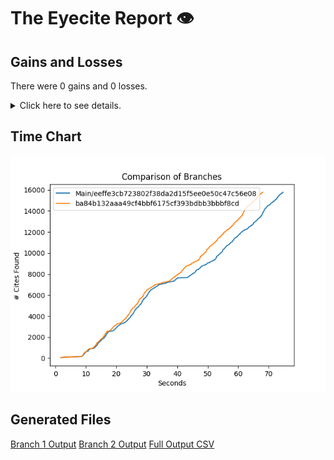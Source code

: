 # The Eyecite Report :eye:



Gains and Losses
---------
There were 0 gains and 0 losses.

<details>
<summary>Click here to see details.</summary>

|     id     |  Gain  |  Loss  |
| ---------- | ------ | ------ |


</details>



Time Chart
---------

![image](https://raw.githubusercontent.com/freelawproject/eyecite/artifacts/240/results/chart.png)


Generated Files
---------

[Branch 1 Output](https://raw.githubusercontent.com/freelawproject/eyecite/artifacts/240/results/eeffe3cb723802f38da2d15f5ee0e50c47c56e08.json)
[Branch 2 Output](https://raw.githubusercontent.com/freelawproject/eyecite/artifacts/240/results/ba84b132aaa49cf4bbf6175cf393bdbb3bbbf8cd.json)
[Full Output CSV ](https://raw.githubusercontent.com/freelawproject/eyecite/artifacts/240/results/output.csv)
